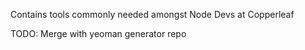 Contains tools commonly needed amongst Node Devs at Copperleaf

TODO: Merge with yeoman generator repo


